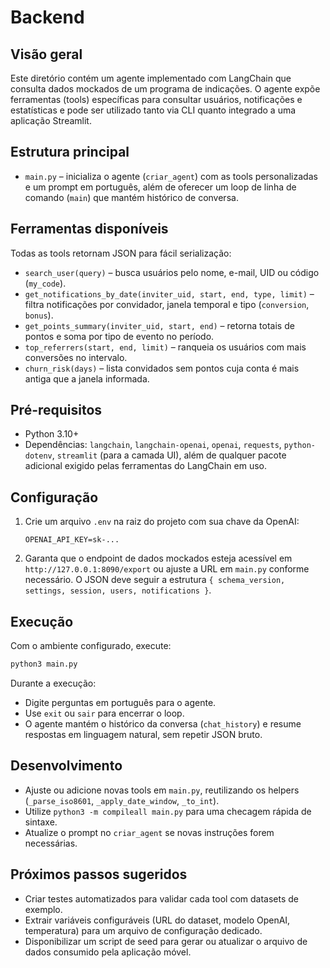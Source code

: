 # Backend

## Visão geral
Este diretório contém um agente implementado com LangChain que consulta dados mockados de um programa de indicações. O agente expõe ferramentas (tools) específicas para consultar usuários, notificações e estatísticas e pode ser utilizado tanto via CLI quanto integrado a uma aplicação Streamlit.

## Estrutura principal
- `main.py` – inicializa o agente (`criar_agent`) com as tools personalizadas e um prompt em português, além de oferecer um loop de linha de comando (`main`) que mantém histórico de conversa.

## Ferramentas disponíveis
Todas as tools retornam JSON para fácil serialização:
- `search_user(query)` – busca usuários pelo nome, e-mail, UID ou código (`my_code`).
- `get_notifications_by_date(inviter_uid, start, end, type, limit)` – filtra notificações por convidador, janela temporal e tipo (`conversion`, `bonus`).
- `get_points_summary(inviter_uid, start, end)` – retorna totais de pontos e soma por tipo de evento no período.
- `top_referrers(start, end, limit)` – ranqueia os usuários com mais conversões no intervalo.
- `churn_risk(days)` – lista convidados sem pontos cuja conta é mais antiga que a janela informada.

## Pré-requisitos
- Python 3.10+
- Dependências: `langchain`, `langchain-openai`, `openai`, `requests`, `python-dotenv`, `streamlit` (para a camada UI), além de qualquer pacote adicional exigido pelas ferramentas do LangChain em uso.

## Configuração
1. Crie um arquivo `.env` na raiz do projeto com sua chave da OpenAI:
   ```env
   OPENAI_API_KEY=sk-...
   ```
2. Garanta que o endpoint de dados mockados esteja acessível em `http://127.0.0.1:8090/export` ou ajuste a URL em `main.py` conforme necessário. O JSON deve seguir a estrutura `{ schema_version, settings, session, users, notifications }`.

## Execução
Com o ambiente configurado, execute:
```bash
python3 main.py
```
Durante a execução:
- Digite perguntas em português para o agente.
- Use `exit` ou `sair` para encerrar o loop.
- O agente mantém o histórico da conversa (`chat_history`) e resume respostas em linguagem natural, sem repetir JSON bruto.

## Desenvolvimento
- Ajuste ou adicione novas tools em `main.py`, reutilizando os helpers (`_parse_iso8601`, `_apply_date_window`, `_to_int`).
- Utilize `python3 -m compileall main.py` para uma checagem rápida de sintaxe.
- Atualize o prompt no `criar_agent` se novas instruções forem necessárias.

## Próximos passos sugeridos
- Criar testes automatizados para validar cada tool com datasets de exemplo.
- Extrair variáveis configuráveis (URL do dataset, modelo OpenAI, temperatura) para um arquivo de configuração dedicado.
- Disponibilizar um script de seed para gerar ou atualizar o arquivo de dados consumido pela aplicação móvel.
